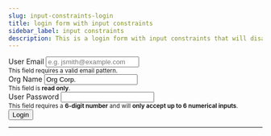 ```yaml
---
slug: input-constraints-login
title: login form with input constraints
sidebar_label: input constraints
description: This is a login form with input constraints that will disallow automated or manual entry of non-matching value patterns. It will POST the input values on submit.
---
```


<script src="/js/input-constraints-login.js" defer="defer"></script>

<div class="container margin-vert--xl">
  <div class="row">
    <div class="card col col--12 padding--md">
      <form
        class="card__body"
        method="POST"
        action="/login"
      >
        <input
          type="hidden"
          name="_token"
          value="abcdefghijklmnopqrstuvwxyz1234567890"
        />
        <div class="row">
          <label for="email" class="margin-right--sm">User Email</label>
          <input
            type="email"
            id="email"
            name="email"
            placeholder="e.g. jsmith@example.com"
            required
          />
        </div>
        <div class="row margin-bottom--md">
          <sub>This field requires a valid email pattern</strong>.</sub>
        </div>
        <div class="row">
          <label for="org-name" class="margin-right--sm">Org Name</label>
          <input
            type="text"
            id="org-name"
            name="org-name"
            value="Org Corp."
            readonly
            required
          />
        </div>
        <div class="row margin-bottom--md">
          <sub>This field is <strong>read only</strong>.</sub>
        </div>
        <div class="row">
          <label for="password" class="margin-right--sm">User Password</label>
          <input
            type="password"
            id="password"
            name="password"
            maxlength="6"
            pattern="[0-9]{6}"
            title="a 6-digit number"
            required
          />
        </div>
        <div class="row margin-bottom--md">
          <sub>This field requires a <strong>6-digit number</strong> and will <strong>only accept up to 6 numerical inputs</strong>.</sub>
        </div>
        <div class="row">
          <button type="submit" class="button button--primary">Login</button>
        </div>
      </form>
    </div>
  </div>
</div>
<hr/>
